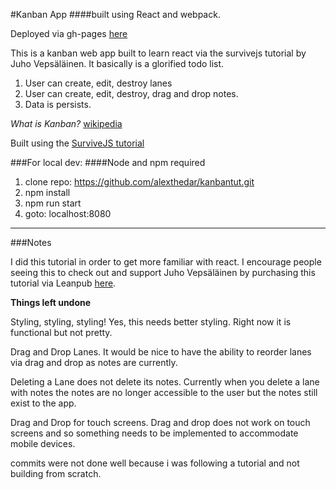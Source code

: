 
#Kanban App
####built using React and webpack.

Deployed via gh-pages [here](https://alexthedar.github.io/kanbantut/)

This is a kanban web app built to learn react via the survivejs tutorial by Juho Vepsäläinen.  It basically is a glorified todo list.

1. User can create, edit, destroy lanes
2. User can create, edit, destroy, drag and drop notes.
3. Data is persists.

*What is Kanban?*
[wikipedia](https://en.wikipedia.org/wiki/Kanban)

Built using the [SurviveJS tutorial](http://survivejs.com/)

###For local dev:
####Node and npm required
1. clone repo: https://github.com/alexthedar/kanbantut.git
2. npm install
3. npm run start
4. goto: localhost:8080

---
###Notes

I did this tutorial in order to get more familiar with react.  I encourage people seeing this to check out and support Juho Vepsäläinen by purchasing this tutorial via Leanpub [here](https://leanpub.com/survivejs_webpack_react).

**Things left undone**

Styling, styling, styling!  Yes, this needs better styling.  Right now it is functional but not pretty.

Drag and Drop Lanes.  It would be nice to have the ability to reorder lanes via drag and drop as notes are currently.  

Deleting a Lane does not delete its notes.  Currently when you delete a lane with notes the notes are no longer accessible to the user but the notes still exist to the app.  

Drag and Drop for touch screens.  Drag and drop does not work on touch screens and so something needs to be implemented to accommodate mobile devices.  

commits were not done well because i was following a tutorial and not building from scratch.
